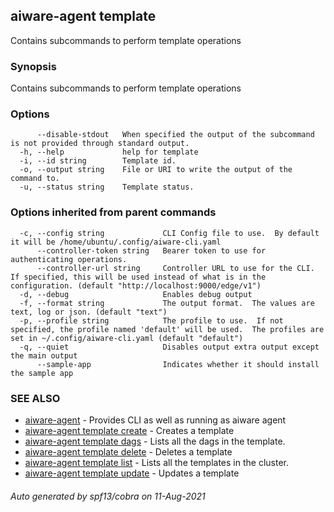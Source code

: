## aiware-agent template

Contains subcommands to perform template operations

### Synopsis

Contains subcommands to perform template operations

### Options

```
      --disable-stdout   When specified the output of the subcommand is not provided through standard output.
  -h, --help             help for template
  -i, --id string        Template id.
  -o, --output string    File or URI to write the output of the command to.
  -u, --status string    Template status.
```

### Options inherited from parent commands

```
  -c, --config string             CLI Config file to use.  By default it will be /home/ubuntu/.config/aiware-cli.yaml
      --controller-token string   Bearer token to use for authenticating operations.
      --controller-url string     Controller URL to use for the CLI.  If specified, this will be used instead of what is in the configuration. (default "http://localhost:9000/edge/v1")
  -d, --debug                     Enables debug output
  -f, --format string             The output format.  The values are text, log or json. (default "text")
  -p, --profile string            The profile to use.  If not specified, the profile named 'default' will be used.  The profiles are set in ~/.config/aiware-cli.yaml (default "default")
  -q, --quiet                     Disables output extra output except the main output
      --sample-app                Indicates whether it should install the sample app
```

### SEE ALSO

* [aiware-agent](/cli/aiware-agent.md)	 - Provides CLI as well as running as aiware agent
* [aiware-agent template create](/cli/aiware-agent_template_create.md)	 - Creates a template
* [aiware-agent template dags](/cli/aiware-agent_template_dags.md)	 - Lists all the dags in the template.
* [aiware-agent template delete](/cli/aiware-agent_template_delete.md)	 - Deletes a template
* [aiware-agent template list](/cli/aiware-agent_template_list.md)	 - Lists all the templates in the cluster.
* [aiware-agent template update](/cli/aiware-agent_template_update.md)	 - Updates a template

###### Auto generated by spf13/cobra on 11-Aug-2021
